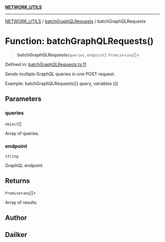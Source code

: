 [**NETWORK_UTILS**](../../README.md)

***

[NETWORK_UTILS](../../README.md) / [batchGraphQLRequests](../README.md) / batchGraphQLRequests

# Function: batchGraphQLRequests()

> **batchGraphQLRequests**(`queries`, `endpoint`): `Promise`\<`any`[]\>

Defined in: [batchGraphQLRequests.ts:11](https://github.com/dailker/everyutil/blob/db1e809d4c097dd2ba5f952e07c115f09a518c6c/src/network/batchGraphQLRequests.ts#L11)

Sends multiple GraphQL queries in one POST request.

Example: batchGraphQLRequests([{ query, variables }])

## Parameters

### queries

`object`[]

Array of queries.

### endpoint

`string`

GraphQL endpoint.

## Returns

`Promise`\<`any`[]\>

Array of results.

## Author

## Dailker
